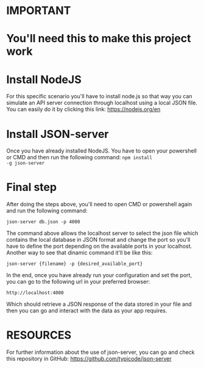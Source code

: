 # IMPORTANT

# You'll need this to make this project work

# Install NodeJS

For this specific scenario you'll have to install node.js so that way you
can simulate an API server connection through localhost using a local JSON file.
You can easily do it by clicking this link: https://nodejs.org/en

# Install JSON-server

Once you have already installed NodeJS. You have to open your powershell or CMD
and then run the following command:
<code>npm install -g json-server</code>

# Final step

After doing the steps above, you'll need to open CMD or powershell again and run
the following command:

<code>json-server db.json -p 4000</code>

The command above allows the localhost server to select the json file which
contains the local database in JSON format and change the port so you'll have
to define the port depending on the available ports in your localhost.
Another way to see that dinamic command it'll be like this:

<code>json-server {filename} -p {desired_available_port}</code>

In the end, once you have already run your configuration and set the port, you
can go to the following url in your preferred browser:

<code>http://localhost:4000</code>

Which should retrieve a JSON response of the data stored in your file and then
you can go and interact with the data as your app requires.

# RESOURCES

For further information about the use of json-server, you can go and check this
repository in GitHub: https://github.com/typicode/json-server
